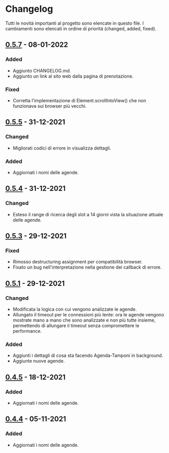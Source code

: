 # Changelog

Tutti le novità importanti al progetto sono elencate in questo file. I cambiamenti sono elencati in ordine di priorità (changed, added, fixed).

## [0.5.7] - 08-01-2022
### Added
- Aggiunto CHANGELOG.md.
- Aggiunto un link al sito web dalla pagina di prenotazione.

### Fixed
- Corretta l'implementazione di Element.scrollIntoView() che non funzionava sui browser più vecchi.

## [0.5.5] - 31-12-2021
### Changed
- Migliorati codici di errore in visualizza dettagli.

### Added
- Aggiornati i nomi delle agende.

## [0.5.4] - 31-12-2021
### Changed
- Esteso il range di ricerca degli slot a 14 giorni vista la situazione attuale delle agende.

## [0.5.3] - 29-12-2021
### Fixed
- Rimosso destructuring assignment per compatibilità browser.
- Fixato un bug nell'interpretazione nella gestione dei callback di errore.

## [0.5.1] - 29-12-2021
### Changed
- Modificata la logica con cui vengono analizzate le agende.
- Allungato il timeout per le connessioni più lente: ora le agende vengono mostrate mano a mano che sono analizzate e non più tutte insieme, permettendo di allungare il timeout senza compromettere le performance.

### Added
- Aggiunti i dettagli di cosa sta facendo Agenda-Tamponi in background.
- Aggiunte nuove agende.

## [0.4.5] - 18-12-2021
### Added
- Aggiornati i nomi delle agende.

## [0.4.4] - 05-11-2021
### Added
- Aggiornati i nomi delle agende.

[0.5.7]: https://github.com/markdown-it/markdown-it/compare/0.5.6...0.5.7
[0.5.6]: https://github.com/markdown-it/markdown-it/compare/0.5.5...0.5.6
[0.5.5]: https://github.com/markdown-it/markdown-it/compare/0.5.4...0.5.5
[0.5.4]: https://github.com/markdown-it/markdown-it/compare/0.5.3...0.5.4
[0.5.3]: https://github.com/markdown-it/markdown-it/compare/0.5.1...0.5.3
[0.5.1]: https://github.com/markdown-it/markdown-it/compare/0.4.5...0.5.1
[0.4.5]: https://github.com/markdown-it/markdown-it/compare/0.4.4...0.4.5
[0.4.4]: https://github.com/markdown-it/markdown-it/releases/tag/0.4.4
